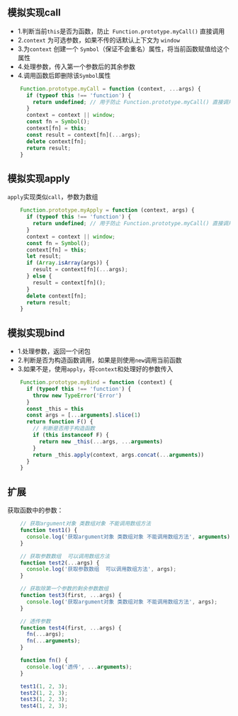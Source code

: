 ## 模拟实现call

- 1.判断当前`this`是否为函数，防止` Function.prototype.myCall()` 直接调用
- 2.`context` 为可选参数，如果不传的话默认上下文为 `window`
- 3.为`context` 创建一个 `Symbol`（保证不会重名）属性，将当前函数赋值给这个属性
- 4.处理参数，传入第一个参数后的其余参数
- 4.调用函数后即删除该`Symbol`属性

```js
    Function.prototype.myCall = function (context, ...args) {
      if (typeof this !== 'function') {
        return undefined; // 用于防止 Function.prototype.myCall() 直接调用
      }
      context = context || window;
      const fn = Symbol();
      context[fn] = this;
      const result = context[fn](...args);
      delete context[fn];
      return result;
    }
```

## 模拟实现apply

`apply`实现类似`call`，参数为数组

```js
    Function.prototype.myApply = function (context, args) {
      if (typeof this !== 'function') {
        return undefined; // 用于防止 Function.prototype.myCall() 直接调用
      }
      context = context || window;
      const fn = Symbol();
      context[fn] = this;
      let result;
      if (Array.isArray(args)) {
        result = context[fn](...args);
      } else {
        result = context[fn]();
      }
      delete context[fn];
      return result;
    }

```

## 模拟实现bind


- 1.处理参数，返回一个闭包
- 2.判断是否为构造函数调用，如果是则使用`new`调用当前函数
- 3.如果不是，使用`apply`，将`context`和处理好的参数传入

```js
    Function.prototype.myBind = function (context) {
      if (typeof this !== 'function') {
        throw new TypeError('Error')
      }
      const _this = this
      const args = [...arguments].slice(1)
      return function F() {
        // 判断是否用于构造函数
        if (this instanceof F) {
          return new _this(...args, ...arguments)
        }
        return _this.apply(context, args.concat(...arguments))
      }
    }
```


## 扩展

获取函数中的参数：

```js
    // 获取argument对象 类数组对象 不能调用数组方法
    function test1() {
      console.log('获取argument对象 类数组对象 不能调用数组方法', arguments);
    }

    // 获取参数数组  可以调用数组方法
    function test2(...args) {
      console.log('获取参数数组  可以调用数组方法', args);
    }

    // 获取除第一个参数的剩余参数数组
    function test3(first, ...args) {
      console.log('获取argument对象 类数组对象 不能调用数组方法', args);
    }

    // 透传参数
    function test4(first, ...args) {
      fn(...args);
      fn(...arguments);
    }

    function fn() {
      console.log('透传', ...arguments);
    }

    test1(1, 2, 3);
    test2(1, 2, 3);
    test3(1, 2, 3);
    test4(1, 2, 3);
```